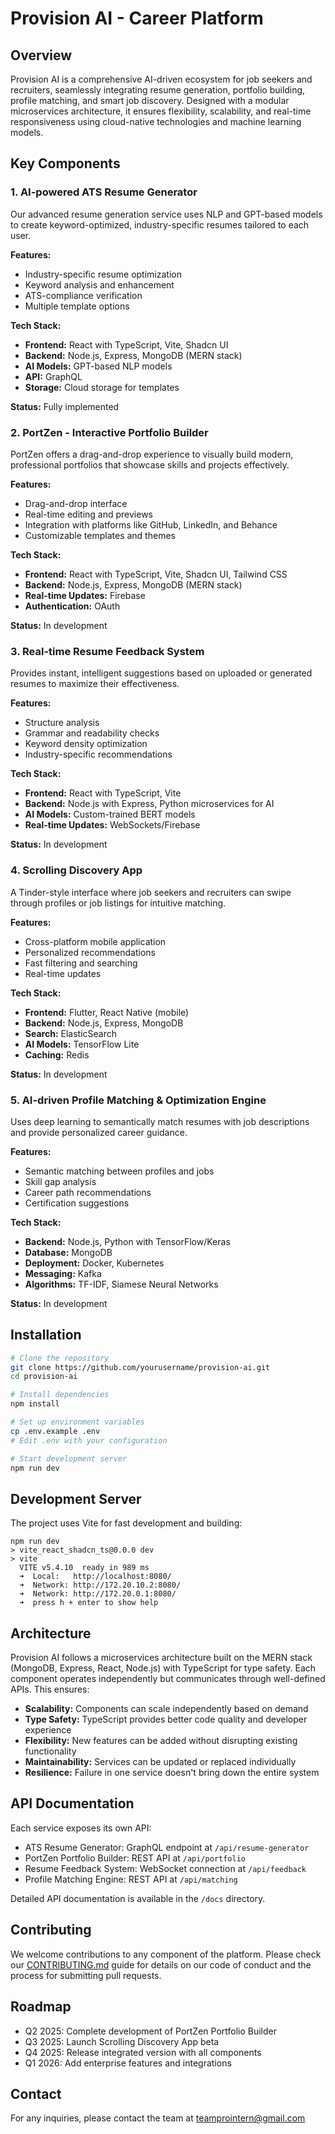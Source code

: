 # Provision AI - Career Platform

## Overview
Provision AI is a comprehensive AI-driven ecosystem for job seekers and recruiters, seamlessly integrating resume generation, portfolio building, profile matching, and smart job discovery. Designed with a modular microservices architecture, it ensures flexibility, scalability, and real-time responsiveness using cloud-native technologies and machine learning models.

## Key Components

### 1. AI-powered ATS Resume Generator
Our advanced resume generation service uses NLP and GPT-based models to create keyword-optimized, industry-specific resumes tailored to each user.

**Features:**
- Industry-specific resume optimization
- Keyword analysis and enhancement
- ATS-compliance verification
- Multiple template options

**Tech Stack:**
- **Frontend:** React with TypeScript, Vite, Shadcn UI
- **Backend:** Node.js, Express, MongoDB (MERN stack)
- **AI Models:** GPT-based NLP models
- **API:** GraphQL
- **Storage:** Cloud storage for templates

**Status:** Fully implemented

### 2. PortZen - Interactive Portfolio Builder
PortZen offers a drag-and-drop experience to visually build modern, professional portfolios that showcase skills and projects effectively.

**Features:**
- Drag-and-drop interface
- Real-time editing and previews
- Integration with platforms like GitHub, LinkedIn, and Behance
- Customizable templates and themes

**Tech Stack:**
- **Frontend:** React with TypeScript, Vite, Shadcn UI, Tailwind CSS
- **Backend:** Node.js, Express, MongoDB (MERN stack)
- **Real-time Updates:** Firebase
- **Authentication:** OAuth

**Status:** In development

### 3. Real-time Resume Feedback System
Provides instant, intelligent suggestions based on uploaded or generated resumes to maximize their effectiveness.

**Features:**
- Structure analysis
- Grammar and readability checks
- Keyword density optimization
- Industry-specific recommendations

**Tech Stack:**
- **Frontend:** React with TypeScript, Vite
- **Backend:** Node.js with Express, Python microservices for AI
- **AI Models:** Custom-trained BERT models
- **Real-time Updates:** WebSockets/Firebase

**Status:** In development

### 4. Scrolling Discovery App
A Tinder-style interface where job seekers and recruiters can swipe through profiles or job listings for intuitive matching.

**Features:**
- Cross-platform mobile application
- Personalized recommendations
- Fast filtering and searching
- Real-time updates

**Tech Stack:**
- **Frontend:** Flutter, React Native (mobile)
- **Backend:** Node.js, Express, MongoDB
- **Search:** ElasticSearch
- **AI Models:** TensorFlow Lite
- **Caching:** Redis

**Status:** In development

### 5. AI-driven Profile Matching & Optimization Engine
Uses deep learning to semantically match resumes with job descriptions and provide personalized career guidance.

**Features:**
- Semantic matching between profiles and jobs
- Skill gap analysis
- Career path recommendations
- Certification suggestions

**Tech Stack:**
- **Backend:** Node.js, Python with TensorFlow/Keras
- **Database:** MongoDB
- **Deployment:** Docker, Kubernetes
- **Messaging:** Kafka
- **Algorithms:** TF-IDF, Siamese Neural Networks

**Status:** In development

## Installation

```bash
# Clone the repository
git clone https://github.com/yourusername/provision-ai.git
cd provision-ai

# Install dependencies
npm install

# Set up environment variables
cp .env.example .env
# Edit .env with your configuration

# Start development server
npm run dev
```

## Development Server
The project uses Vite for fast development and building:

```
npm run dev
> vite_react_shadcn_ts@0.0.0 dev
> vite
  VITE v5.4.10  ready in 989 ms
  ➜  Local:   http://localhost:8080/
  ➜  Network: http://172.20.10.2:8080/
  ➜  Network: http://172.20.0.1:8080/
  ➜  press h + enter to show help
```

## Architecture
Provision AI follows a microservices architecture built on the MERN stack (MongoDB, Express, React, Node.js) with TypeScript for type safety. Each component operates independently but communicates through well-defined APIs. This ensures:

- **Scalability:** Components can scale independently based on demand
- **Type Safety:** TypeScript provides better code quality and developer experience
- **Flexibility:** New features can be added without disrupting existing functionality
- **Maintainability:** Services can be updated or replaced individually
- **Resilience:** Failure in one service doesn't bring down the entire system

## API Documentation
Each service exposes its own API:

- ATS Resume Generator: GraphQL endpoint at `/api/resume-generator`
- PortZen Portfolio Builder: REST API at `/api/portfolio`
- Resume Feedback System: WebSocket connection at `/api/feedback`
- Profile Matching Engine: REST API at `/api/matching`

Detailed API documentation is available in the `/docs` directory.

## Contributing
We welcome contributions to any component of the platform. Please check our [CONTRIBUTING.md](CONTRIBUTING.md) guide for details on our code of conduct and the process for submitting pull requests.

## Roadmap
- Q2 2025: Complete development of PortZen Portfolio Builder
- Q3 2025: Launch Scrolling Discovery App beta
- Q4 2025: Release integrated version with all components
- Q1 2026: Add enterprise features and integrations



## Contact
For any inquiries, please contact the team at teamprointern@gmail.com